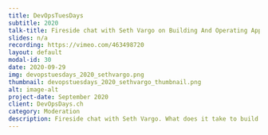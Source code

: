 ```yaml
---
title: DevOpsTuesDays
subtitle: 2020
talk-title: Fireside chat with Seth Vargo on Building And Operating Applications In The Cloud
slides: n/a
recording: https://vimeo.com/463498720
layout: default
modal-id: 30
date: 2020-09-29
img: devopstuesdays_2020_sethvargo.png
thumbnail: devopstuesdays_2020_sethvargo_thumbnail.png
alt: image-alt
project-date: September 2020
client: DevOpsDays.ch
category: Moderation
description: Fireside chat with Seth Vargo. What does it take to build and operate a service in the cloud? What are the good side of operations and what are the dark sides? Let%27s discuss with Seth Vargo! A fireside chat is an informal, yet structured interview between a moderator and a guest. It's a great opportunity to hear personal experiences from the guest, gain a deeper understanding and to jointly develop new ideas. As we want this conversion to be interactive we invite our participants to activly join the discussion between the moderator and the guest by asking questions via the chat function.
---
```

